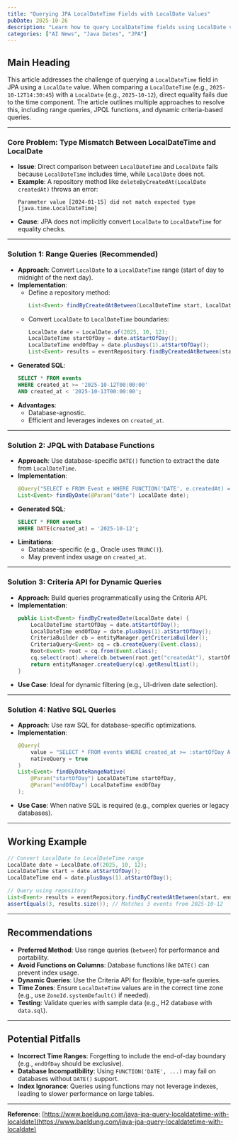 ```yaml
---
title: "Querying JPA LocalDateTime Fields with LocalDate Values"
pubDate: 2025-10-26
description: "Learn how to query LocalDateTime fields using LocalDate values in JPA via range queries, JPQL functions, and the Criteria API. Includes code examples and best practices."
categories: ["AI News", "Java Dates", "JPA"]
---
```


## Main Heading

This article addresses the challenge of querying a `LocalDateTime` field in JPA using a `LocalDate` value. When comparing a `LocalDateTime` (e.g., `2025-10-12T14:30:45`) with a `LocalDate` (e.g., `2025-10-12`), direct equality fails due to the time component. The article outlines multiple approaches to resolve this, including range queries, JPQL functions, and dynamic criteria-based queries.

---

### Core Problem: Type Mismatch Between LocalDateTime and LocalDate

- **Issue**: Direct comparison between `LocalDateTime` and `LocalDate` fails because `LocalDateTime` includes time, while `LocalDate` does not.
- **Example**: A repository method like `deleteByCreatedAt(LocalDate createdAt)` throws an error:
  ```
  Parameter value [2024-01-15] did not match expected type [java.time.LocalDateTime]
  ```
- **Cause**: JPA does not implicitly convert `LocalDate` to `LocalDateTime` for equality checks.

---

### Solution 1: Range Queries (Recommended)

- **Approach**: Convert `LocalDate` to a `LocalDateTime` range (start of day to midnight of the next day).
- **Implementation**:
  - Define a repository method:
    ```java
    List<Event> findByCreatedAtBetween(LocalDateTime start, LocalDateTime end);
    ```
  - Convert `LocalDate` to `LocalDateTime` boundaries:
    ```java
    LocalDate date = LocalDate.of(2025, 10, 12);
    LocalDateTime startOfDay = date.atStartOfDay();
    LocalDateTime endOfDay = date.plusDays(1).atStartOfDay();
    List<Event> results = eventRepository.findByCreatedAtBetween(startOfDay, endOfDay);
    ```
- **Generated SQL**:
  ```sql
  SELECT * FROM events
  WHERE created_at >= '2025-10-12T00:00:00'
  AND created_at < '2025-10-13T00:00:00';
  ```
- **Advantages**:
  - Database-agnostic.
  - Efficient and leverages indexes on `created_at`.

---

### Solution 2: JPQL with Database Functions

- **Approach**: Use database-specific `DATE()` function to extract the date from `LocalDateTime`.
- **Implementation**:
  ```java
  @Query("SELECT e FROM Event e WHERE FUNCTION('DATE', e.createdAt) = :date")
  List<Event> findByDate(@Param("date") LocalDate date);
  ```
- **Generated SQL**:
  ```sql
  SELECT * FROM events
  WHERE DATE(created_at) = '2025-10-12';
  ```
- **Limitations**:
  - Database-specific (e.g., Oracle uses `TRUNC()`).
  - May prevent index usage on `created_at`.

---

### Solution 3: Criteria API for Dynamic Queries

- **Approach**: Build queries programmatically using the Criteria API.
- **Implementation**:
  ```java
  public List<Event> findByCreatedDate(LocalDate date) {
      LocalDateTime startOfDay = date.atStartOfDay();
      LocalDateTime endOfDay = date.plusDays(1).atStartOfDay();
      CriteriaBuilder cb = entityManager.getCriteriaBuilder();
      CriteriaQuery<Event> cq = cb.createQuery(Event.class);
      Root<Event> root = cq.from(Event.class);
      cq.select(root).where(cb.between(root.get("createdAt"), startOfDay, endOfDay));
      return entityManager.createQuery(cq).getResultList();
  }
  ```
- **Use Case**: Ideal for dynamic filtering (e.g., UI-driven date selection).

---

### Solution 4: Native SQL Queries

- **Approach**: Use raw SQL for database-specific optimizations.
- **Implementation**:
  ```java
  @Query(
      value = "SELECT * FROM events WHERE created_at >= :startOfDay AND created_at < :endOfDay",
      nativeQuery = true
  )
  List<Event> findByDateRangeNative(
      @Param("startOfDay") LocalDateTime startOfDay,
      @Param("endOfDay") LocalDateTime endOfDay
  );
  ```
- **Use Case**: When native SQL is required (e.g., complex queries or legacy databases).

---

## Working Example

```java
// Convert LocalDate to LocalDateTime range
LocalDate date = LocalDate.of(2025, 10, 12);
LocalDateTime start = date.atStartOfDay();
LocalDateTime end = date.plusDays(1).atStartOfDay();

// Query using repository
List<Event> results = eventRepository.findByCreatedAtBetween(start, end);
assertEquals(3, results.size()); // Matches 3 events from 2025-10-12
```

---

## Recommendations

- **Preferred Method**: Use range queries (`between`) for performance and portability.
- **Avoid Functions on Columns**: Database functions like `DATE()` can prevent index usage.
- **Dynamic Queries**: Use the Criteria API for flexible, type-safe queries.
- **Time Zones**: Ensure `LocalDateTime` values are in the correct time zone (e.g., use `ZoneId.systemDefault()` if needed).
- **Testing**: Validate queries with sample data (e.g., H2 database with `data.sql`).

---

## Potential Pitfalls

- **Incorrect Time Ranges**: Forgetting to include the end-of-day boundary (e.g., `endOfDay` should be exclusive).
- **Database Incompatibility**: Using `FUNCTION('DATE', ...)` may fail on databases without `DATE()` support.
- **Index Ignorance**: Queries using functions may not leverage indexes, leading to slower performance on large tables.

---

**Reference**: [https://www.baeldung.com/java-jpa-query-localdatetime-with-localdate](https://www.baeldung.com/java-jpa-query-localdatetime-with-localdate)